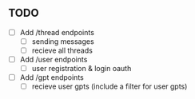 ## TODO
- [ ] Add /thread endpoints 
  - [ ] sending messages
  - [ ] recieve all threads
- [ ] Add /user endpoints
  - [ ] user registration & login oauth
- [ ] Add /gpt endpoints
  - [ ] recieve user gpts (include a filter for user gpts)
